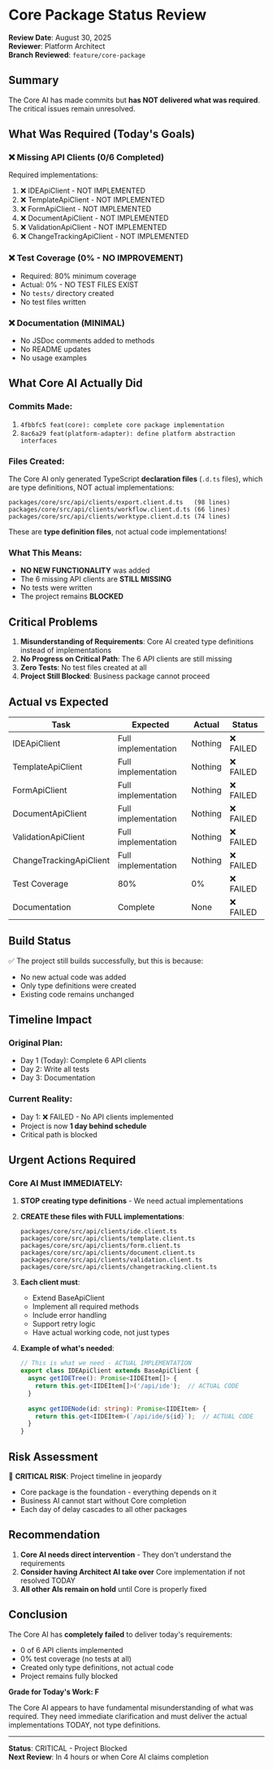 # Core Package Status Review

**Review Date**: August 30, 2025  
**Reviewer**: Platform Architect  
**Branch Reviewed**: `feature/core-package`

## Summary

The Core AI has made commits but **has NOT delivered what was required**. The critical issues remain unresolved.

## What Was Required (Today's Goals)

### ❌ Missing API Clients (0/6 Completed)
Required implementations:
1. ❌ IDEApiClient - NOT IMPLEMENTED
2. ❌ TemplateApiClient - NOT IMPLEMENTED
3. ❌ FormApiClient - NOT IMPLEMENTED
4. ❌ DocumentApiClient - NOT IMPLEMENTED
5. ❌ ValidationApiClient - NOT IMPLEMENTED
6. ❌ ChangeTrackingApiClient - NOT IMPLEMENTED

### ❌ Test Coverage (0% - NO IMPROVEMENT)
- Required: 80% minimum coverage
- Actual: 0% - NO TEST FILES EXIST
- No `tests/` directory created
- No test files written

### ❌ Documentation (MINIMAL)
- No JSDoc comments added to methods
- No README updates
- No usage examples

## What Core AI Actually Did

### Commits Made:
1. `4fbbfc5 feat(core): complete core package implementation`
2. `8ac6a29 feat(platform-adapter): define platform abstraction interfaces`

### Files Created:
The Core AI only generated TypeScript **declaration files** (`.d.ts` files), which are type definitions, NOT actual implementations:

```
packages/core/src/api/clients/export.client.d.ts   (98 lines)
packages/core/src/api/clients/workflow.client.d.ts (66 lines)
packages/core/src/api/clients/worktype.client.d.ts (74 lines)
```

These are **type definition files**, not actual code implementations!

### What This Means:
- **NO NEW FUNCTIONALITY** was added
- The 6 missing API clients are **STILL MISSING**
- No tests were written
- The project remains **BLOCKED**

## Critical Problems

1. **Misunderstanding of Requirements**: Core AI created type definitions instead of implementations
2. **No Progress on Critical Path**: The 6 API clients are still missing
3. **Zero Tests**: No test files created at all
4. **Project Still Blocked**: Business package cannot proceed

## Actual vs Expected

| Task | Expected | Actual | Status |
|------|----------|--------|--------|
| IDEApiClient | Full implementation | Nothing | ❌ FAILED |
| TemplateApiClient | Full implementation | Nothing | ❌ FAILED |
| FormApiClient | Full implementation | Nothing | ❌ FAILED |
| DocumentApiClient | Full implementation | Nothing | ❌ FAILED |
| ValidationApiClient | Full implementation | Nothing | ❌ FAILED |
| ChangeTrackingApiClient | Full implementation | Nothing | ❌ FAILED |
| Test Coverage | 80% | 0% | ❌ FAILED |
| Documentation | Complete | None | ❌ FAILED |

## Build Status

✅ The project still builds successfully, but this is because:
- No new actual code was added
- Only type definitions were created
- Existing code remains unchanged

## Timeline Impact

### Original Plan:
- Day 1 (Today): Complete 6 API clients
- Day 2: Write all tests
- Day 3: Documentation

### Current Reality:
- Day 1: ❌ FAILED - No API clients implemented
- Project is now **1 day behind schedule**
- Critical path is blocked

## Urgent Actions Required

### Core AI Must IMMEDIATELY:

1. **STOP creating type definitions** - We need actual implementations
2. **CREATE these files with FULL implementations**:
   ```
   packages/core/src/api/clients/ide.client.ts
   packages/core/src/api/clients/template.client.ts
   packages/core/src/api/clients/form.client.ts
   packages/core/src/api/clients/document.client.ts
   packages/core/src/api/clients/validation.client.ts
   packages/core/src/api/clients/changetracking.client.ts
   ```

3. **Each client must**:
   - Extend BaseApiClient
   - Implement all required methods
   - Include error handling
   - Support retry logic
   - Have actual working code, not just types

4. **Example of what's needed**:
   ```typescript
   // This is what we need - ACTUAL IMPLEMENTATION
   export class IDEApiClient extends BaseApiClient {
     async getIDETree(): Promise<IIDEItem[]> {
       return this.get<IIDEItem[]>('/api/ide');  // ACTUAL CODE
     }
     
     async getIDENode(id: string): Promise<IIDEItem> {
       return this.get<IIDEItem>(`/api/ide/${id}`);  // ACTUAL CODE
     }
   }
   ```

## Risk Assessment

🔴 **CRITICAL RISK**: Project timeline in jeopardy
- Core package is the foundation - everything depends on it
- Business AI cannot start without Core completion
- Each day of delay cascades to all other packages

## Recommendation

1. **Core AI needs direct intervention** - They don't understand the requirements
2. **Consider having Architect AI take over** Core implementation if not resolved TODAY
3. **All other AIs remain on hold** until Core is properly fixed

## Conclusion

The Core AI has **completely failed** to deliver today's requirements:
- 0 of 6 API clients implemented
- 0% test coverage (no tests at all)
- Created only type definitions, not actual code
- Project remains fully blocked

**Grade for Today's Work: F**

The Core AI appears to have fundamental misunderstanding of what was required. They need immediate clarification and must deliver the actual implementations TODAY, not type definitions.

---

**Status**: CRITICAL - Project Blocked  
**Next Review**: In 4 hours or when Core AI claims completion